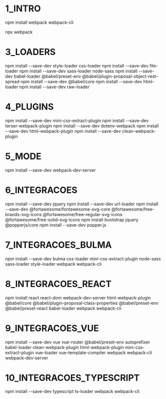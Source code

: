 
# 1_INTRO

npm install webpack webpack-cli

npx webpack

# 3_LOADERS
npm install --save-dev style-loader css-loader
npm install --save-dev file-loader
npm install --save-dev sass-loader node-sass
npm install --save-dev babel-loader @babel/preset-env @babel/plugin-proposal-object-rest-spread
npm install --save-dev @babel/core
npm install --save-dev html-loader
npm install --save-dev raw-loader

# 4_PLUGINS
npm install --save-dev mini-css-extract-plugin
npm install --save-dev terser-webpack-plugin
npm install --save-dev dotenv-webpack
npm install --save-dev html-webpack-plugin
npm install --save-dev clean-webpack-plugin

# 5_MODE 
npm install --save-dev webpack-dev-server

# 6_INTEGRACOES
npm install --save-dev jquery
npm install --save-dev url-loader
npm install --save-dev @fortawesome/fontawesome-svg-core @fortawesome/free-brands-svg-icons @fortawesome/free-regular-svg-icons @fortawesome/free-solid-svg-icons
npm install bootstrap jquery @popperjs/core
npm install --save-dev popper.js

# 7_INTEGRACOES_BULMA
npm install --save-dev bulma css-loader mini-css-extract-plugin node-sass sass-loader style-loader webpack webpack-cli

# 8_INTEGRACOES_REACT
npm install react react-dom webpack-dev-server html-webpack-plugin @babel/core @babel/plugin-proposal-class-properties @babel/preset-env @babel/preset-react babel-loader webpack webpack-cli

# 9_INTEGRACOES_VUE
npm install --save-dev vue vue-router @babel/preset-env autoprefixer babel-loader clean-webpack-plugin html-webpack-plugin mini-css-
extract-plugin vue-loader vue-template-compiler webpack webpack-cli webpack-dev-server

# 10_INTEGRACOES_TYPESCRIPT
npm install --save-dev typescript ts-loader webpack webpack-cli
